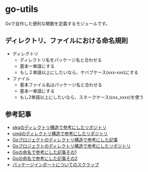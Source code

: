 # go-utils
Goで自作した便利な関数を定義するモジュールです。

## ディレクトリ、ファイルにおける命名規則
- ディレクトリ
  - ディレクトリ名をパッケージ名と合わせる
  - 基本一単語にする
  - もし２単語以上にしたいなら、ケバブケース(xxx-xxx)にする
- ファイル
  - 基本ファイル名はパッケージ名と合わせる
  - 基本一単語にする
  - もし2単語以上にしたいなら、スネークケース(xxx_xxxx)を使う

## 参考記事
- [pkgのディレクトリ構造で参考にしたリポジトリ](https://github.com/solo-io/squash/tree/master/pkg)
- [cmdのディレクトリ構造で参考にしたリポジトリ](https://github.com/ethereum/go-ethereum/tree/master/cmd)
- [Goプロジェクトのディレクトリ構造で参考にした記事](https://qqq.ninja/blog/post/go-structure/)
- [Goプロジェクトのディレクトリ構造で参考にしたリポジトリ](https://github.com/golang-standards/project-layout)
- [Goの命名で参考にした記事その1](https://zenn.dev/keitakn/articles/go-naming-rules)
- [Goの命名で参考にした記事その2](https://onuma-ryota.com/posts/golang-best-practice/)
- [パッケージインポートについてのスクラップ](https://zenn.dev/yukihaga/scraps/c2fbaac12235aa)